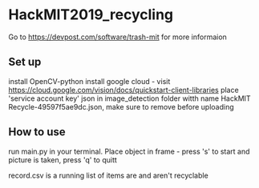 # HackMIT2019_recycling
Go to https://devpost.com/software/trash-mit for more informaion


## Set up 
install OpenCV-python
install google cloud - visit https://cloud.google.com/vision/docs/quickstart-client-libraries
place 'service account key' json in image_detection folder witth name HackMIT Recycle-49597f5ae9dc.json, make sure to remove before uploading

## How to use

run main.py in your terminal.
Place object in frame - press 's' to start and picture is taken, press 'q' to quitt

record.csv is a running list of items are and aren't recyclable
